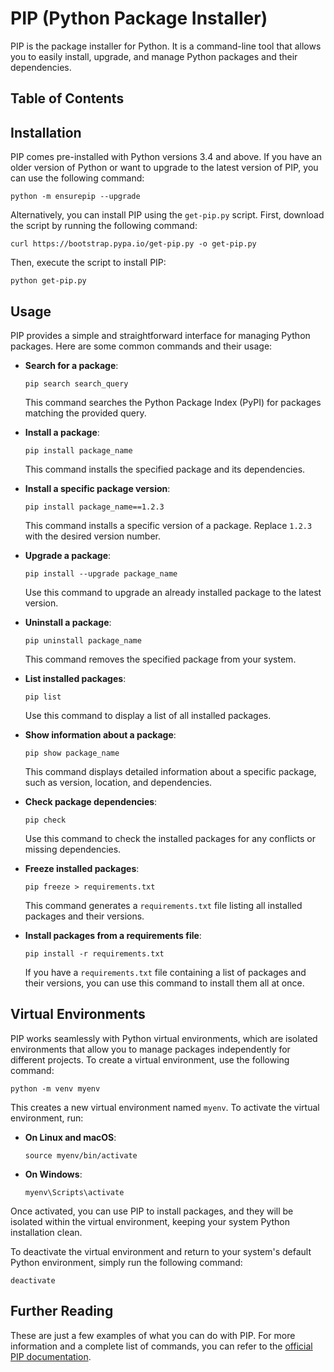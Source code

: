# PIP (Python Package Installer)

PIP is the package installer for Python. It is a command-line tool that allows you to easily install, upgrade, and manage Python packages and their dependencies.

## Table of Contents

<!-- toc -->

## Installation

PIP comes pre-installed with Python versions 3.4 and above. If you have an older version of Python or want to upgrade to the latest version of PIP, you can use the following command:

```shell
python -m ensurepip --upgrade
```

Alternatively, you can install PIP using the `get-pip.py` script. First, download the script by running the following command:

```shell
curl https://bootstrap.pypa.io/get-pip.py -o get-pip.py
```

Then, execute the script to install PIP:

```shell
python get-pip.py
```

## Usage

PIP provides a simple and straightforward interface for managing Python packages. Here are some common commands and their usage:

- **Search for a package**:

  ```shell
  pip search search_query
  ```

  This command searches the Python Package Index (PyPI) for packages matching the provided query.

- **Install a package**:

  ```shell
  pip install package_name
  ```

  This command installs the specified package and its dependencies.

- **Install a specific package version**:

  ```shell
  pip install package_name==1.2.3
  ```

  This command installs a specific version of a package. Replace `1.2.3` with the desired version number.

- **Upgrade a package**:

  ```shell
  pip install --upgrade package_name
  ```

  Use this command to upgrade an already installed package to the latest version.

- **Uninstall a package**:

  ```shell
  pip uninstall package_name
  ```

  This command removes the specified package from your system.

- **List installed packages**:

  ```shell
  pip list
  ```

  Use this command to display a list of all installed packages.

- **Show information about a package**:

  ```shell
  pip show package_name
  ```

  This command displays detailed information about a specific package, such as version, location, and dependencies.

- **Check package dependencies**:

  ```shell
  pip check
  ```

  Use this command to check the installed packages for any conflicts or missing dependencies.

- **Freeze installed packages**:

  ```shell
  pip freeze > requirements.txt
  ```

  This command generates a `requirements.txt` file listing all installed packages and their versions.

- **Install packages from a requirements file**:

  ```shell
  pip install -r requirements.txt
  ```

  If you have a `requirements.txt` file containing a list of packages and their versions, you can use this command to install them all at once.

## Virtual Environments

PIP works seamlessly with Python virtual environments, which are isolated environments that allow you to manage packages independently for different projects. To create a virtual environment, use the following command:

```shell
python -m venv myenv
```

This creates a new virtual environment named `myenv`. To activate the virtual environment, run:

- **On Linux and macOS**:

  ```shell
  source myenv/bin/activate
  ```

- **On Windows**:

  ```shell
  myenv\Scripts\activate
  ```

Once activated, you can use PIP to install packages, and they will be isolated within the virtual environment, keeping your system Python installation clean.

To deactivate the virtual environment and return to your system's default Python environment, simply run the following command:

```shell
deactivate
```

## Further Reading

These are just a few examples of what you can do with PIP. For more information and a complete list of commands, you can refer to the [official PIP documentation](https://pip.pypa.io/).
